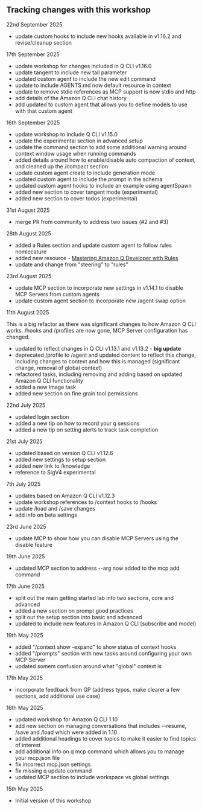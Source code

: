 ## Tracking changes with this workshop

22nd September 2025

- update custom hooks to include new hooks available in v1.16.2 and revise/cleanup section


17th September 2025

- update workshop for changes included in Q CLI v1.16.0
- update tangent to include new tail parameter
- updated custom agent to include the new edit command
- update to include AGENTS.md now default resource in context
- update to remove stdio references as MCP support is now stdio and http
- add details of the Amazon Q CLI chat history
- add updated to custom agent that allows you to define models to use with that custom agent


16th September 2025

- update workshop to include Q CLI v1.15.0
- update the experimental section in advanced setup
- update the command section to add some additional warning around context window usage when running commands
- added details around how to enable/disable auto compaction of context, and cleaned up the /compact section
- update custom agent create to include generation mode
- updated custom agent to include the prompt in the schema
- updated custom agent hooks to include an example using agentSpawn
- added new section to cover tangent mode (experimental)
- added new section to cover todos (experimental)

31st August 2025

- merge PR from community to address two issues (#2 and #3)

28th August 2025

- added a Rules section and update custom agent to follow rules nomlecature
- added new resource - [Mastering Amazon Q Developer with Rules](https://aws.amazon.com/blogs/devops/mastering-amazon-q-developer-with-rules/?trk=fd6bb27a-13b0-4286-8269-c7b1cfaa29f0&sc_channel=el)
- update and change from "steering" to "rules"

23rd August 2025

- update MCP section to incorporate new settings in v1.14.1 to disable MCP Servers from custom agents
- update custom agent section to incorporate new /agent swap option

11th August 2025

This is a big refactor as there was significant changes to how Amazon Q CLI works. /hooks and /profiles are now gone, MCP Server configuration has changed.

- updated to reflect changes in Q CLI v1.13.1 and v1.13.2 - **big update**
- deprecated /profile to /agent and updated content to reflect this change, including changes to context and how this is managed (significant change, removal of global context)
- refactored tasks, including removing and adding based on updated Amazon Q CLI functionality
- added a new image task
- added new section on fine grain tool permissions



22nd July 2025

- updated login section
- added a new tip on how to record your q sessions
- added a new tip on setting alerts to track task completion


21st July 2025

- updated based on version Q CLI v1.12.6
- added new settings to setup section
- added new link to /knowledge
- reference to SigV4 experimental


7th July 2025

- updates based on Amazon Q CLI v1.12.3
- update workshop references to /context hooks to /hooks
- update /load and /save changes
- add info on beta settings

23rd June 2025

- update MCP to show how you can disable MCP Servers using the disable feature

19th June 2025

- updated MCP section to address --arg now added to the mcp add command

17th June 2025

- split out the main getting started lab into two sections, core and advanced
- added a new section on prompt good practices
- split out the setup section into basic and advanced
- updated to include new features in Amazon Q CLI (subscribe and model)

19th May 2025

- added "/context show -expand" to show status of context hooks
- added "/prompts" section with new tasks around configuring your own MCP Server
- updated somem confusion around what "global" context is

17th May 2025

- incorporate feedback from GP (address typos, make clearer a few sections, add additional use case)

16th May 2025

- updated workshop for Amazon Q CLI 1.10
- add new section on managing conversations that includes --resume, /save and /load which were added in 1.10
- added additional headings to cover topics to make it easier to find topics of interest
- add additional info on q mcp command which allows you to manage your mcp.json file
- fix incorrect mcp.json settings
- fix missing q update command
- updated MCP section to include workspace vs global settings

15th May 2025

- Initial version of this workshop

